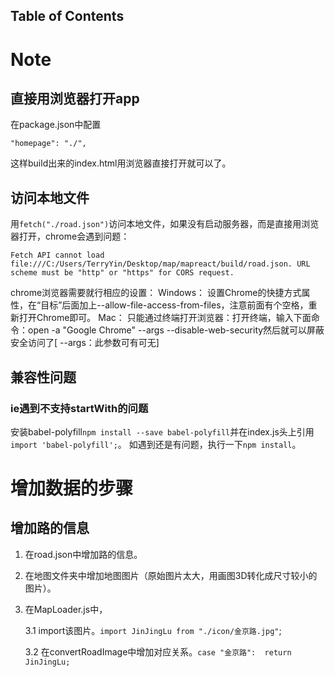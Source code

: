 ## Table of Contents

# Note
## 直接用浏览器打开app
在package.json中配置
```
"homepage": "./",
```
这样build出来的index.html用浏览器直接打开就可以了。

## 访问本地文件
用```fetch("./road.json")```访问本地文件，如果没有启动服务器，而是直接用浏览器打开，chrome会遇到问题：
```
Fetch API cannot load file:///C:/Users/TerryYin/Desktop/map/mapreact/build/road.json. URL scheme must be "http" or "https" for CORS request.
```
chrome浏览器需要就行相应的设置：
Windows：
设置Chrome的快捷方式属性，在“目标”后面加上--allow-file-access-from-files，注意前面有个空格，重新打开Chrome即可。
Mac：
只能通过终端打开浏览器：打开终端，输入下面命令：open -a "Google Chrome" --args --disable-web-security然后就可以屏蔽安全访问了[ --args：此参数可有可无]

## 兼容性问题
### ie遇到不支持startWith的问题
安装babel-polyfill```npm install --save babel-polyfill```并在index.js头上引用```import 'babel-polyfill';```。
如遇到还是有问题，执行一下```npm install```。


# 增加数据的步骤
## 增加路的信息
1. 在road.json中增加路的信息。

2. 在地图文件夹中增加地图图片（原始图片太大，用画图3D转化成尺寸较小的图片）。

3. 在MapLoader.js中，

     3.1 import该图片。```import JinJingLu from "./icon/金京路.jpg"```;

     3.2 在convertRoadImage中增加对应关系。``` case "金京路":  return JinJingLu; ```